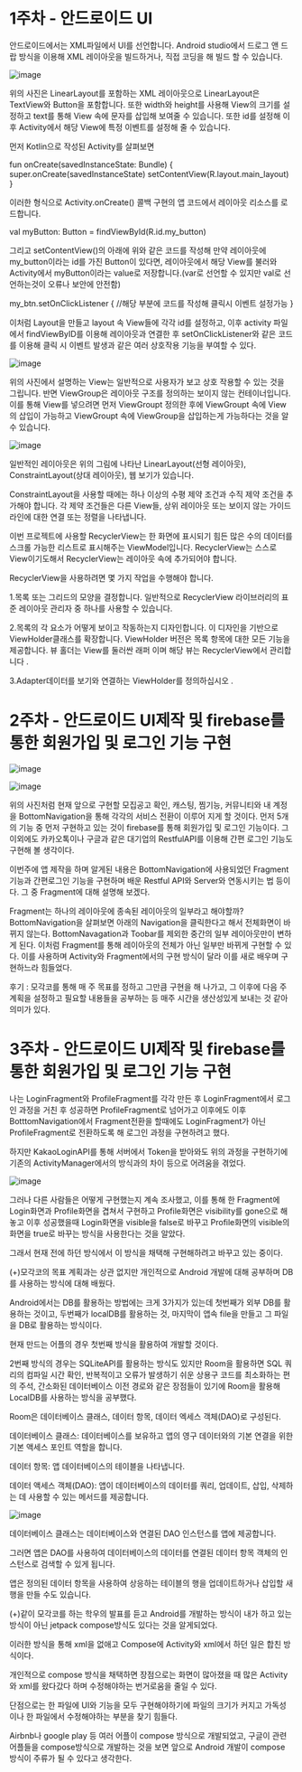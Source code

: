 # 1주차 - 안드로이드 UI
안드로이드에서는 XML파일에서 UI를 선언합니다. Android studio에서 드로그 앤 드랍 방식을 이용해 XML 레이아웃을 빌드하거나, 직접 코딩을 해 빌드 할 수 있습니다.

![image](https://user-images.githubusercontent.com/31373739/211561332-c0f2d707-d734-4dc3-9b30-ad62b7f58d34.png)

위의 사진은 LinearLayout를 포함하는 XML 레이아웃으로 LinearLayout은 TextView와 Button을 포함합니다.
또한 width와 height를 사용해 View의 크기를 설정하고 text를 통해 View 속에 문자를 삽입해 보여줄 수 있습니다.
또한 id를 설정해 이후 Activity에서 해당 View에 특정 이벤트를 설정해 줄 수 있습니다.

먼저 Kotlin으로 작성된 Activity를 살펴보면

fun onCreate(savedInstanceState: Bundle) {
    super.onCreate(savedInstanceState)
    setContentView(R.layout.main_layout)
}

이러한 형식으로 Activity.onCreate() 콜백 구현의 앱 코드에서 레이아웃 리소스를 로드합니다.

val myButton: Button = findViewById(R.id.my_button)

그리고 setContentView()의 아래에 위와 같은 코드를 작성해 만약 레이아웃에 my_button이라는 id를 가진 Button이 있다면,
레이아웃에서 해당 View를 불러와 Activity에서 myButton이라는 value로 저장합니다.(var로 선언할 수 있지만 val로 선언하는것이 오류나 보안에 안전함)

my_btn.setOnClickListener {
            //해당 부분에 코드를 작성해 클릭시 이벤트 설정가능
        }

이처럼 Layout을 만들고 layout 속 View들에 각각 id를 설정하고, 이후 activity 파일에서 findViewByID를 이용해 레이아웃과 연결한 후
setOnClickListener와 같은 코드를 이용해 클릭 시 이벤트 발생과 같은 여러 상호작용 기능을 부여할 수 있다.

![image](https://user-images.githubusercontent.com/31373739/211566508-815b50db-2461-4315-864b-c21df80f3fc5.png)

위의 사진에서 설명하는 View는 일반적으로 사용자가 보고 상호 작용할 수 있는 것을 그립니다.
반면 ViewGroup은 레이아웃 구조를 정의하는 보이지 않는 컨테이너입니다.
이를 통해 View를 넣으려면 먼저 ViewGroupt 정의한 후에 ViewGroupt 속에 View의 삽입이 가능하고 ViewGroupt 속에 ViewGroup을 삽입하는게 가능하다는 것을 알 수 있습니다.

![image](https://user-images.githubusercontent.com/31373739/211568031-185cc4ed-08f5-429d-b96e-5126afae9a0d.png)

일반적인 레이아웃은 위의 그림에 나타난 LinearLayout(선형 레이아웃), ConstraintLayout(상대 레이아웃), 웹 보기가 있습니다.

ConstraintLayout을 사용할 때에는 하나 이상의 수평 제약 조건과 수직 제약 조건을 추가해야 합니다.
각 제약 조건들은 다른 View들, 상위 레이아웃 또는 보이지 않는 가이드라인에 대한 연결 또는 정렬을 나타냅니다.

이번 프로젝트에 사용할 RecyclerView는 한 화면에 표시되기 힘든 많은 수의 데이터를 스크롤 가능한 리스트로 표시해주는 ViewModel입니다.
RecyclerView는 스스로 View이기도해서 RecyclerView는 레이아웃 속에 추가되어야 합니다.

RecyclerView을 사용하려면 몇 가지 작업을 수행해야 합니다.

  1.목록 또는 그리드의 모양을 결정합니다. 일반적으로 RecyclerView 라이브러리의 표준 레이아웃 관리자 중 하나를 사용할 수 있습니다.

  2.목록의 각 요소가 어떻게 보이고 작동하는지 디자인합니다. 이 디자인을 기반으로 ViewHolder클래스를 확장합니다. 
    ViewHolder 버전은 목록 항목에 대한 모든 기능을 제공합니다. 뷰 홀더는 View를 둘러싼 래퍼 이며 해당 뷰는 RecyclerView에서 관리합니다 .

  3.Adapter데이터를 보기와 연결하는 ViewHolder를 정의하십시오 .
  
  # 2주차 - 안드로이드 UI제작 및 firebase를 통한 회원가입 및 로그인 기능 구현
  ![image](https://user-images.githubusercontent.com/31373739/212929050-2d162d8a-65c0-46b2-b6c2-c8cb4db109d8.png)
  
  ![image](https://user-images.githubusercontent.com/31373739/212928929-65f0beb5-11b4-481a-84fb-5b0a15a33002.png)
  
  위의 사진처럼 현재 앞으로 구현할 모집공고 확인, 캐스팅, 찜기능, 커뮤니티와 내 계정을 BottomNavigation을 통해 각각의 서비스 전환이 이루어 지게 할 것이다.
  먼저 5개의 기능 중 먼저 구현하고 있는 것이 firebase를 통해 회원가입 및 로그인 기능이다.
  그 이외에도 카카오톡이나 구글과 같은 대기업의 RestfulAPI를 이용해 간편 로그인 기능도 구현해 볼 생각이다.
  
  이번주에 앱 제작을 하며 알게된 내용은 BottomNavigation에 사용되었던 Fragment 기능과 간편로그인 기능을 구현하며 배운 Restful API와 Server와 연동시키는 법 등이다.
  그 중 Fragment에 대해 설명해 보겠다. 
  
  Fragment는 하나의 레이아웃에 종속된 레이아웃의 일부라고 해야할까?
  BottomNavigation을 살펴보면 아래의 Navigation을 클릭한다고 해서 전체화면이 바뀌지 않는다.
  BottomNavagation과 Toobar를 제외한 중간의 일부 레이아웃만이 변하게 된다.
  이처럼 Fragment를 통해 레이아웃의 전체가 아닌 일부만 바뀌게 구현할 수 있다.
  이를 사용하며 Activity와 Fragment에서의 구현 방식이 달라 이를 새로 배우며 구현하느라 힘들었다.
  
   후기 : 모각코를 통해 매 주 목표를 정하고 그만큼 구현을 해 나가고, 그 이후에 다음 주 계획을 설정하고 필요할 내용들을 공부하는 등 매주 시간을 생산성있게 보내는 것 같아 의미가 있다.

 # 3주차 - 안드로이드 UI제작 및 firebase를 통한 회원가입 및 로그인 기능 구현
 
 나는 LoginFragment와 ProfileFragment를 각각 만든 후 LoginFragment에서 로그인 과정을 거친 후 성공하면 ProfileFragment로 넘어가고 이후에도 이후 BotttomNavigation에서 Fragment전환을 할때에도 LoginFragment가 아닌 ProfileFragment로 전환하도록 해 로그인 과정을 구현하려고 했다.
 
하지만 KakaoLoginAPI를 통해 서버에서 Token을 받아와도 위의 과정을 구현하기에 기존의 ActivityManager에서의 방식과의 차이 등으로 어려움을 겪었다.

![image](https://user-images.githubusercontent.com/31373739/215776387-3282ada0-f1cc-4c66-a164-0b1bc375fb2e.png)

그러나 다른 사람들은 어떻게 구현했는지 계속 조사했고, 이를 통해 한 Fragment에 Login화면과 Profile화면을 겹쳐서 구현하고
Profile화면은 visibility를 gone으로 해놓고 이후 성공했을때 Login화면을 visible을 false로 바꾸고 Profile화면의 visible의 화면을 true로 바꾸는 방식을 사용한다는 것을 알았다.

그래서 현재 전에 하던 방식에서 이 방식을 채택해 구현해하려고 바꾸고 있는 중이다.

(+)모각코의 목표 계획과는 상관 없지만 개인적으로 Android 개발에 대해 공부하며 DB를 사용하는 방식에 대해 배웠다. 

Android에서는 DB를 활용하는 방법에는 크게 3가지가 있는데 첫번째가 외부 DB를 활용하는 것이고,
두번째가 localDB를 활용하는 것,
마지막이 앱속 file을 만들고 그 파일을 DB로 활용하는 방식이다.

현재 만드는 어플의 경우 첫번째 방식을 활용하여 개발할 것이다.

2번째 방식의 경우는 SQLiteAPI를 활용하는 방식도 있지만 Room을 활용하면 SQL 쿼리의 컴파일 시간 확인, 반복적이고 오류가 발생하기 쉬운 상용구 코드를 최소화하는 편의 주석, 간소화된 데이터베이스 이전 경로와 같은 장점들이 있기에 Room을 활용해 LocalDB를 사용하는 방식을 공부했다.

Room은 데이터베이스 클래스, 데이터 항목, 데이터 엑세스 객체(DAO)로 구성된다.

데이터베이스 클래스: 데이터베이스를 보유하고 앱의 영구 데이터와의 기본 연결을 위한 기본 액세스 포인트 역할을 합니다.

데이터 항목: 앱 데이터베이스의 테이블을 나타냅니다.

데이터 액세스 객체(DAO): 앱이 데이터베이스의 데이터를 쿼리, 업데이트, 삽입, 삭제하는 데 사용할 수 있는 메서드를 제공합니다.

![image](https://user-images.githubusercontent.com/31373739/215787850-41848a95-6580-42ea-9825-4b78070192cf.png)

데이터베이스 클래스는 데이터베이스와 연결된 DAO 인스턴스를 앱에 제공합니다. 

그러면 앱은 DAO를 사용하여 데이터베이스의 데이터를 연결된 데이터 항목 객체의 인스턴스로 검색할 수 있게 됩니다. 

앱은 정의된 데이터 항목을 사용하여 상응하는 테이블의 행을 업데이트하거나 삽입할 새 행을 만들 수도 있습니다.

(+)같이 모각코를 하는 학우의 발표를 듣고 Android를 개발하는 방식이 내가 하고 있는 방식이 아닌 jetpack compose방식도 있다는 것을 알게되었다.

이러한 방식을 통해 xml을 없애고 Compose에 Activity와 xml에서 하던 일은 합친 방식이다.

개인적으로 compose 방식을 채택하면 장점으로는 화면이 많아졌을 때 많은 Activity와 xml를 왔다갔다 하며 수정해야하는 번거로움을 줄일 수 있다.

단점으로는 한 파일에 UI와 기능을 모두 구현해야하기에 파일의 크기가 커지고 가독성이나 한 파일에서 수정해야하는 부분을 찾기 힘들다.

Airbnb나 google play 등 여러 어플이 compose 방식으로 개발되었고, 
구글이 관련 어플들을 compose방식으로 개발하는 것을 보면 앞으로 Android 개발이 compose 방식이 주류가 될 수 있다고 생각한다.




